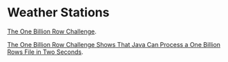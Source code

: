 # Weather Stations

[The One Billion Row Challenge](https://github.com/gunnarmorling/1brc).

[The One Billion Row Challenge Shows That Java Can Process a One Billion Rows File in Two Seconds](https://www.infoq.com/news/2024/01/1brc-fast-java-processing/).